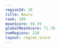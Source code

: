 ```yaml
---
regionId: 10
title: Nauru
rank: 189
meanScore: 60.59
globalMeanScore: 71.78
numRegions: 220
layout: region_score
---
```

